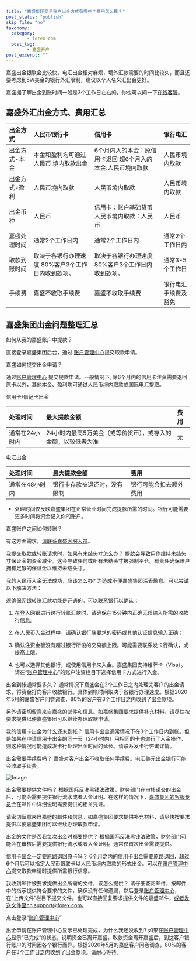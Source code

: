 ```yaml
---
title: "嘉盛集团交易账户出金方式有哪些？费用怎么算？"
post_status: "publish"
skip_file: "no"
taxonomy:
  category:
        - forex-com
  post_tag:
        - 嘉盛开户
post_excerpt: ""
---
```

嘉盛出金银联会比较快，电汇出金相对麻烦，境外汇款需要的时间比较久，而且还要考虑到5W美金的银行外汇限制，建议以个人名义汇出会更好。

嘉盛据了解出金到账时间一般是3个工作日左右的，你也可以问一下[在线客服](http://www.ssgg.net/forex-customer-service.html)。

## 嘉盛外汇出金方式、费用汇总

| 出金方式 | 人民币银行卡 | 信用卡 | 银行电汇 |
| :--- | :--- | :--- | :--- |
| 出金方式-本金 | 本金和盈利均可通过人民币 境内取款出金 | 6个月内入的本金：原信用卡退回 超6个月入的本金:人民币境内取款 | 人民币境内取款 |
| 出金方式-盈利 | 人民币境内取款 | 人民币境内取款 | 人民币境内取款 |
| 出金币种 | 人民币 | 信用卡：账户基础货币 人民币境内取款：人民币 | 人民币 |
| 嘉盛处理时间 | 通常2个工作日内 | 通常2个工作日内 | 通常2个工作日内 |
| 取款到账时间 | 取决于各银行办理速度 80%客户3个工作日内收到款项。 | 取决于各银行办理速度 80%客户3个工作日内收到款项。 | 通常3-5个工作日 |
| 手续费 | 嘉盛不收取手续费 | 嘉盛不收取手续费 | 银行电汇手续费及豁免 |

## 嘉盛集团出金问题整理汇总

如何从我的嘉盛账户中提款？

直接登录嘉盛集团后台，通过 [账户管理中心](https://account.denglupingtai.com/login/forexglzh)提交取款申请。

嘉盛如何提交出金申请？

通过[账户管理中心](https://account.denglupingtai.com/login/forexglzh) 提交提款申请。一般情况下, 除6个月内的信用卡注资需要退回原卡以外，其他本金、盈利均可通过人民币境内取款或国际电汇提取。

信用卡/借记卡出金

| 处理时间 | 最大提款金额 | 费用 |
| :--- | :--- | :--- |
| 通常在24小时内 | 24小时内最高5万美金（或等价货币），或存入的金额，以较低者为准 | 无 |

电汇出金

| 处理时间 | 最大提款金额 | 费用 |
| :--- | :--- | :--- |
| 通常在48小时内 | 银行卡存款被退还时，没有限制 | 银行可能会扣去额外费用 |

* 处理时间仅反映嘉盛集团在正常营业时间完成提款所需的时间。银行可能需要更多时间将资金记入你的账户。

嘉盛账户之间如何转账？

有这方面需求，[请联系嘉盛客服人员](http://www.ssgg.net/forex-customer-service.html)。

我提交取款或转账请求时，如果有未结头寸怎么办？ 提款会导致用作维持未结头寸保证金的资金减少。这会导致任何或所有未结头寸被强制平仓。有责任确保账户拥有足够的保证金以维持未结头寸。

我的人民币入金无法成功，应该怎么办? 为造成不便嘉盛集团深表歉意。可以尝试以下解决方法：

须确保网银转账汇款功能是开通的。可以联系银行以确认；

1. 在登入网银进行跨行转账汇款时，请确保在15分钟内正确无误输入所需的收款行信息;

1. 在人民币入金过程中，请确认银行端要求的密码或其他认证信息输入正确；

1. 确认注资金额没有超过银行所设的交易额上限。可能需要联系发卡行确认，或提高上限。

1. 也可以选择其他银行，或使用信用卡来入金。嘉盛集团支持维萨卡（Visa）。请在“[账户管理中心](https://account.denglupingtai.com/login/forexglzh)”的账户注资栏目下选择信用卡方式进行入金。

出金到帐通常要多久？ 通常情况下嘉盛会在2个工作日之内处理完客户的出金请求，将资金打向客户收款银行。具体到帐时间取决于各银行办理速度。根据2020年5月的嘉盛客户问卷调查，80%的客户在3个工作日之内收到了出金款项。

另外请密切留意来自嘉盛的邮件和信息。如嘉盛集团要求提供补充材料，请尽快按要求提供以便嘉盛集团可以继续办理取款申请。

我的信用卡出金为什么还未到帐？ 信用卡出金通常情况下在3个工作日内到帐。但是如果在申请信用卡出金的同一天（24小时内）用相同的卡也进行了入金操作，则这种情况可能造成发卡行处理出金时间的延长。请联系发卡行咨询详情。

出金需要手续费吗？ 嘉盛对客户出金不收取任何手续费。电汇美元出金银行可能会收取手续费。

![Image](https://cdn.fendou.la/tuoss/forex-withdraw.png)

出金需要提供文件吗？ 根据国际反洗黑钱法政策，财务部门在审核递交的出金后，可能会需要提供银行流水或者入金证明。在这样的情况下，[嘉盛集团的客服专员](http://www.ssgg.net/forex-customer-service.html)会在邮件中详细说明需要提供的相关凭证。

请密切留意来自嘉盛的邮件和信息。如嘉盛集团要求提供补充材料，请尽快按要求提供以便嘉盛集团可以继续办理取款申请。

出金的文件是否我每次出金时都要提供？ 根据国际反洗黑钱法政策，财务部门可能会在审核后需要提供银行流水或者入金证明。通常仅首次出金需要提供。

信用卡出金一定要原路退回原卡吗？ 6个月之内的信用卡出金需要原路退回，超过6个月后可以指定人民币银联卡以人民币境内取款的形式出金。可以在[账户管理中心](https://account.denglupingtai.com/login/forexglzh)提交取款申请时提供所需银行信息。

我收到邮件被要求提供出金所需的文件，该怎么提供？ 请仔细查阅邮件，按邮件中的指示提供符合要求的文件，确保没有任何遗漏，然后登录[账户管理中心](https://account.denglupingtai.com/login/forexglzh)，在“上传文件”栏目下提交文件。也可以直接回复要求提供文件的嘉盛邮件，或者发送文件至cn.support@forex.com。

点击登录“[账户管理中心](https://account.denglupingtai.com/login/forexglzh)”

出金申请在账户管理中心显示已处理完成，为什么我还没收到? 如果在[账户管理中心](https://account.denglupingtai.com/login/forexglzh)显示“已完成”的状态，说明资金已离开嘉盛，取款资金离开嘉盛后，到达客户银行账户的时间因各个银行而异。根据2020年5月的嘉盛客户问卷调查，80%的客户在3个工作日之内收到了出金款项。请耐心等待。